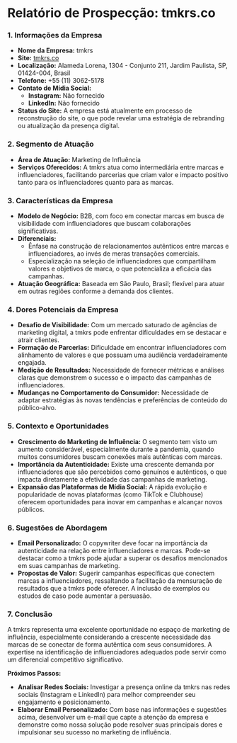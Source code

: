 # Relatório de Prospecção: tmkrs.co

### 1. Informações da Empresa
- **Nome da Empresa:** tmkrs
- **Site:** [tmkrs.co](http://www.tmkrs.co)
- **Localização:** Alameda Lorena, 1304 - Conjunto 211, Jardim Paulista, SP, 01424-004, Brasil
- **Telefone:** +55 (11) 3062-5178
- **Contato de Mídia Social:**
  - **Instagram:** Não fornecido
  - **LinkedIn:** Não fornecido
- **Status do Site:** A empresa está atualmente em processo de reconstrução do site, o que pode revelar uma estratégia de rebranding ou atualização da presença digital.

### 2. Segmento de Atuação
- **Área de Atuação:** Marketing de Influência
- **Serviços Oferecidos:** A tmkrs atua como intermediária entre marcas e influenciadores, facilitando parcerias que criam valor e impacto positivo tanto para os influenciadores quanto para as marcas.

### 3. Características da Empresa
- **Modelo de Negócio:** B2B, com foco em conectar marcas em busca de visibilidade com influenciadores que buscam colaborações significativas.
- **Diferenciais:**
  - Ênfase na construção de relacionamentos autênticos entre marcas e influenciadores, ao invés de meras transações comerciais.
  - Especialização na seleção de influenciadores que compartilham valores e objetivos de marca, o que potencializa a eficácia das campanhas.
- **Atuação Geográfica:** Baseada em São Paulo, Brasil; flexível para atuar em outras regiões conforme a demanda dos clientes.

### 4. Dores Potenciais da Empresa
- **Desafio de Visibilidade:** Com um mercado saturado de agências de marketing digital, a tmkrs pode enfrentar dificuldades em se destacar e atrair clientes.
- **Formação de Parcerias:** Dificuldade em encontrar influenciadores com alinhamento de valores e que possuam uma audiência verdadeiramente engajada.
- **Medição de Resultados:** Necessidade de fornecer métricas e análises claras que demonstrem o sucesso e o impacto das campanhas de influenciadores.
- **Mudanças no Comportamento do Consumidor:** Necessidade de adaptar estratégias às novas tendências e preferências de conteúdo do público-alvo.

### 5. Contexto e Oportunidades
- **Crescimento do Marketing de Influência:** O segmento tem visto um aumento considerável, especialmente durante a pandemia, quando muitos consumidores buscam conexões mais autênticas com marcas.
- **Importância da Autenticidade:** Existe uma crescente demanda por influenciadores que são percebidos como genuínos e autênticos, o que impacta diretamente a efetividade das campanhas de marketing.
- **Expansão das Plataformas de Mídia Social:** A rápida evolução e popularidade de novas plataformas (como TikTok e Clubhouse) oferecem oportunidades para inovar em campanhas e alcançar novos públicos.

### 6. Sugestões de Abordagem
- **Email Personalizado:** O copywriter deve focar na importância da autenticidade na relação entre influenciadores e marcas. Pode-se destacar como a tmkrs pode ajudar a superar os desafios mencionados em suas campanhas de marketing.
- **Propostas de Valor:** Sugerir campanhas específicas que conectem marcas a influenciadores, ressaltando a facilitação da mensuração de resultados que a tmkrs pode oferecer. A inclusão de exemplos ou estudos de caso pode aumentar a persuasão.

### 7. Conclusão
A tmkrs representa uma excelente oportunidade no espaço de marketing de influência, especialmente considerando a crescente necessidade das marcas de se conectar de forma autêntica com seus consumidores. A expertise na identificação de influenciadores adequados pode servir como um diferencial competitivo significativo.

**Próximos Passos:**
- **Analisar Redes Sociais:** Investigar a presença online da tmkrs nas redes sociais (Instagram e LinkedIn) para melhor compreender seu engajamento e posicionamento.
- **Elaborar Email Personalizado:** Com base nas informações e sugestões acima, desenvolver um e-mail que capte a atenção da empresa e demonstre como nossa solução pode resolver suas principais dores e impulsionar seu sucesso no marketing de influência.